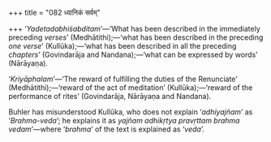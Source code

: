 +++
title = "082 ध्यानिकं सर्वम्"

+++
‘*Yadetadabhiśabditam*’—‘What has been described in the immediately
preceding *verses*’ (Medhātithi);—‘what has been described in the
preceding *one verse*’ (Kullūka);—‘what has been described in all the
preceding *chapters*’ (Govindarāja and Nandana);—‘what can be expressed
by words’ (Nārāyaṇa).

‘*Kriyāphalam*’—‘The reward of fulfilling the duties of the Renunciate’
(Medhātithi);—‘reward of the act of meditation’ (Kullūka);—‘reward of
the performance of rites’ (Govindarāja, Nārāyaṇa and Nandana).

Buhler has misunderstood Kullūka, who does not explain ‘*adhiyajñam*’ as
‘*Brahma-veda*’; he explains it as *yajñam adhikṛtya pravṛttam brahma
vedam*’—where ‘*brahma*’ of the text is explained as ‘*veda*’.
